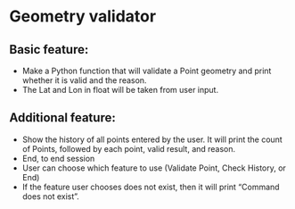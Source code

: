 # Geometry validator

## Basic feature:

- Make a Python function that will validate a Point geometry and print whether it is valid and the reason.
- The Lat and Lon in float will be taken from user input.

## Additional feature:

- Show the history of all points entered by the user. It will print the count of Points, followed by each point, valid result, and reason.
- End, to end session
- User can choose which feature to use (Validate Point, Check History, or End)
- If the feature user chooses does not exist, then it will print “Command does not exist”.
